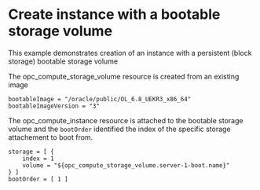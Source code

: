 Create instance with a bootable storage volume
==============================================

This example demonstrates creation of an instance with a persistent (block storage) bootable storage volume

The opc_compute_storage_volume resource is created from an existing image

```
bootableImage = "/oracle/public/OL_6.8_UEKR3_x86_64"
bootableImageVersion = "3"
```

The opc_compute_instance resource is attached to the bootable storage volume and the `bootOrder` identified the index of the specific storage attachement to boot from.

```
storage = [ {
	index = 1
	volume = "${opc_compute_storage_volume.server-1-boot.name}"
} ]
bootOrder = [ 1 ]
```
